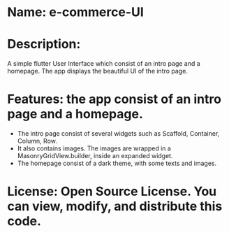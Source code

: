 # Name: e-commerce-UI

# Description: 
A simple flutter User Interface which consist of an intro page and a homepage.
The app displays the beautiful UI of the intro page.

# Features: the app consist of an intro page and a homepage.
- The intro page consist of several widgets such as Scaffold, Container, Column, Row.
- It also contains images. The images are wrapped in a MasonryGridView.builder, inside an expanded widget.
- The homepage consist of a dark theme, with some texts and images.

# License: Open Source License. You can view, modify, and distribute this code.

